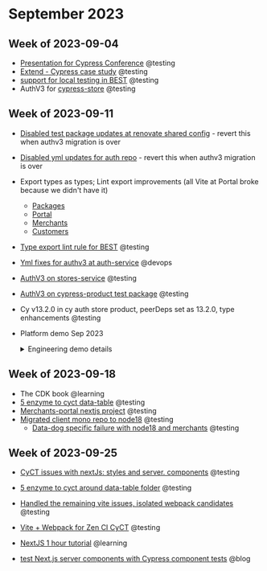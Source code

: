 # September 2023

## Week of 2023-09-04

- [Presentation for Cypress Conference](https://slides.com/muratozcan/adopting-cyct-in-your-org) @testing
- [Extend - Cypress case study](https://docs.google.com/document/d/1-a9xhV86OhKu8nlOejqfhFBdjVt_1EEC6mWhzpYRt4s/edit#heading=h.bm5hhsdowsen) @testing
- [support for local testing in BEST](https://github.com/helloextend/backend-service-template/pull/673) @testing
- AuthV3 for [cypress-store](https://github.com/helloextend/cypress-store/pull/177) @testing

## Week of 2023-09-11

- [Disabled test package updates at renovate shared config](https://github.com/helloextend/renovate-shared-config/pull/64) - revert this when authv3 migration is over

- [Disabled yml updates for auth repo](https://github.com/helloextend/devx/pull/476/files) - revert this when authv3 migration is over

- Export types as types; Lint export improvements (all Vite at Portal broke because we didn't have it)
  - [Packages](https://github.com/helloextend/client/pull/6941)
  - [Portal](https://github.com/helloextend/client/pull/6943)
  - [Merchants](https://github.com/helloextend/client/pull/6947)
  - [Customers](https://github.com/helloextend/client/pull/6948)
- [Type export lint rule for BEST](https://github.com/helloextend/backend-service-template/pull/684) @testing
- [Yml fixes for authv3 at auth-service](https://github.com/helloextend/authentication-service/pull/616/files) @devops

- [AuthV3 on stores-service](https://github.com/helloextend/stores-service/pull/167) @testing

- [AuthV3 on cypress-product test package](https://github.com/helloextend/cypress-product/pull/192) @testing

- Cy v13.2.0 in cy auth store product, peerDeps set as 13.2.0, type enhancements @testing

- Platform demo Sep 2023

  <details><summary>Engineering demo details</summary>

  ## local e2e testing with smerf & BEST template updates

  ```bash
  yarn start:local # serves your service locally!
  yarn cy:open-local # exactly like how you invoke deployment tests
  ```

  ![Screenshot 2023-09-15 at 8.36.56 AM](/Users/murat/Desktop/Screenshot 2023-09-15 at 8.36.56 AM.png)

  ### Leaner cy config (reduce redundancy)

  - Deployment configs only have unique [baseUrl and environment name](https://github.com/helloextend/backend-service-template/blob/main/cypress/config/dev.config.ts).

  - Common config in [1 file](https://github.com/helloextend/backend-service-template/blob/main/cypress/config/base.config.ts). Plugins and Tasks have only 1 point of failure.

    _Cures node-only-code-breaking-the-browser issues_

  https://www.youtube.com/watch?v=mIoYxHIQALw

  ### Leaner type imports

  Import & exports as types, **not as values.**

  - Smaller bundle: smaller & faster deployments & package imports

    _Cures node-only-code-breaking-the-browser issues_

  [`.eslintrc.js`](https://github.com/helloextend/backend-service-template/blob/main/.eslintrc.js#L28)

  ```js
  module.exports = {
      // ..
    rules: {
      '@typescript-eslint/consistent-type-imports': 'error',
      '@typescript-eslint/consistent-type-exports': 'error',
  }
  ```

  ## AuthV3

  Mostly test-only changes - many moved to scope-based auth vs role-based

  Migration instructions at [cypress-auth readme](https://github.com/helloextend/cypress-auth#auth-v3-new-as-of-september-2023) and <insert doc John>

  - [Minor yml changes](https://github.com/helloextend/cypress-auth#yml) at your repo

    Example:

    ```yml
    jobs:
      e2e:
        uses: helloextend/gha-reusable-workflows/..
        with:
          parallelization: ...
          profile: foosandbox # dev if left out
    ```

  - [remote gha yml PR](https://github.com/helloextend/gha-reusable-workflows/pull/474) will get merged once proven backward compatible.

    - The main change is to [e2e.yml](https://github.com/helloextend/gha-reusable-workflows/blob/7299e7876a96a25eb832d2366c74a3382d0313ee/.github/workflows/e2e.yml)

    - Determines the environment (either profile or its own logic) (potential eph. Instance usage)
    - Setup aws profile
    - Get account id (Levi)
    - Login with root user & assume a role (exactly what you do locally)
    - Set profile credentials
    - E2e

  - Locally, you only have to login and assume role. The rest is handled by the test plugin

    **Use the new BEST config**
    **Use cy 13.2.0+**

    - The setup is just like any other plugin.

      ```ts
      // ./cypress/support/plugins.ts -> if you do not have this setup, it is the v10+ recommended way
      
      import cyDataSession from 'cypress-data-session/src/plugin'
      import cypressAuth from '@extend/cypress-auth/plugin'
      
      export default function plugins(
        on: Cypress.PluginEvents,
        config: Cypress.PluginConfigOptions,
      ) {
        return {
          ...cyDataSession(on, config),
          ...cypressAuth(on),
        }
      }
      ```

      The plugin adds a new utility [`initCredentials`](https://github.com/helloextend/cypress-auth/blob/main/src/plugin-tasks/init-credentials.ts#L28) to handle AWS credentials on your behalf.

      ```ts
      // ./cypress/config/foo.config.ts
      
      import { defineConfig } from 'cypress'
      import plugins from './cypress/support/plugins' // Cy v10+ way
      import tasks from './cypress/support/tasks' // Cy v10+ way
      import { initCredentials } from '@extend/cypress-auth/plugin' // the new utility
      
      module.exports = defineConfig({
        // ...other properties
        // videoUploadOnPasses: false // DELETE THIS IF YOU HAVE IT STILL
      
        e2e: {
          async setupNodeEvents(on, config) {
            await initCredentials(config.env.ENVIRONMENT) // add this line
      
            tasks(on, config)
      
            return plugins(on, config)
          },
          env: {
            ENVIRONMENT: 'dev', // you probably have a value per your config file
            // other env
          },
          // the rest
        },
      })
      ```

      Check out [baseconfig.ts at stores-service](https://github.com/helloextend/stores-service/blob/main/cypress/config/base.config.ts0)

      Check out [stores-service auth v3 PR]([AuthV3 on stores-service](https://github.com/helloextend/stores-service/pull/167))

    </details>

## Week of 2023-09-18

* The CDK book @learning
* [5 enzyme to cyct data-table](https://github.com/helloextend/client/pull/6986) @testing
* [Merchants-portal nextjs project](https://github.com/helloextend/merchant-portal/pull/5) @testing
* [Migrated client mono repo to node18](https://github.com/helloextend/client/pull/6988) @testing
  * [Data-dog specific failure with node18 and merchants](https://github.com/helloextend/client/pull/6998/files) @testing

## Week of 2023-09-25

* [CyCT issues with nextJs: styles and server. components](https://github.com/cypress-io/cypress/issues/27890) @testing

* [5 enzyme to cyct around data-table folder](https://github.com/helloextend/client/pull/7007) @testing

* [Handled the remaining vite issues, isolated webpack candidates](https://github.com/helloextend/client/pull/7018) @testing

* [Vite + Webpack for Zen CI CyCT](https://github.com/helloextend/client/pull/7022) @testing

* [NextJS 1 hour tutorial](https://www.youtube.com/watch?v=ZVnjOPwW4ZA) @learning

* [test Next.js server components with Cypress component tests](https://www.youtube.com/watch?v=b9LH2gYubSo) @blog

  

